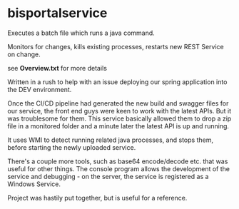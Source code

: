 # bisportalservice
Executes a batch file which runs a java command. 

Monitors for changes, kills existing processes, restarts new REST Service on change.

see **Overview.txt** for more details

Written in a rush to help with an issue deploying our spring application into the DEV environment.

Once the CI/CD pipeline had generated the new build and swagger files for our service, the front end guys were keen to work with the latest APIs. But it was troublesome for them. This service basically allowed them to drop a zip file in a monitored folder and a minute later the latest API is up and running.

It uses WMI to detect running related java processes, and stops them, before starting the newly uploaded service.

There's a couple more tools, such as base64 encode/decode etc. that was useful for other things. The console program allows the development of the service and debugging - on the server, the service is registered as a Windows Service.

Project was hastily put together, but is useful for a reference.
